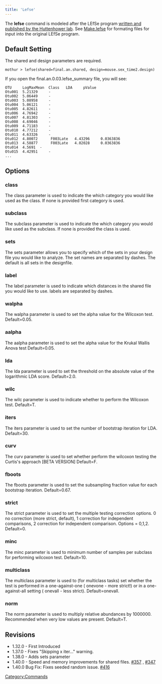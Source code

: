 ```yaml
---
title: 'Lefse'
---
```

The **lefse** command is modeled after the LEfSe program [written and
published by the Huttenhower
lab](https://genomebiology.biomedcentral.com/articles/10.1186/gb-2011-12-6-r60).
See [ Make.lefse](Make.lefse) for formating files for input
into the original LEfSe program.

## Default Setting

The shared and design parameters are required.

    mothur > lefse(shared=final.an.shared, design=mouse.sex_time2.design)

If you open the final.an.0.03.lefse\_summary file, you will see:

    OTU     LogMaxMean  Class   LDA     pValue
    Otu001  5.21329     -
    Otu002  5.06449     -
    Otu003  5.08958     -
    Otu004  5.06121     -
    Otu005  4.82611     -
    Otu006  4.76942     -
    Otu007  4.81303     -
    Otu008  4.69046     -
    Otu009  4.71183     -
    Otu010  4.77212     -
    Otu011  4.63326     -
    Otu012  4.80072      F003Late   4.43296     0.0363836
    Otu013  4.58877      F003Late   4.02028     0.0363836
    Otu014  4.5691  -
    Otu015  4.42951     -
    ...

## Options

### class

The class parameter is used to indicate the which category you would
like used as the class. If none is provided first category is used.

### subclass

The subclass parameter is used to indicate the which category you would
like used as the subclass. If none is provided the class is used.

### sets

The sets parameter allows you to specify which of the sets in your
design file you would like to analyze. The set names are separated by
dashes. The default is all sets in the designfile.

### label

The label parameter is used to indicate which distances in the shared
file you would like to use. labels are separated by dashes.

### walpha

The walpha parameter is used to set the alpha value for the Wilcoxon
test. Default=0.05.

### aalpha

The aalpha parameter is used to set the alpha value for the Krukal
Wallis Anova test Default=0.05.

### lda

The lda parameter is used to set the threshold on the absolute value of
the logarithmic LDA score. Default=2.0.

### wilc

The wilc parameter is used to indicate whether to perform the Wilcoxon
test. Default=T.

### iters

The iters parameter is used to set the number of bootstrap iteration for
LDA. Default=30.

### curv

The curv parameter is used to set whether perform the wilcoxon testing
the Curtis\'s approach \[BETA VERSION\] Default=F.

### fboots

The fboots parameter is used to set the subsampling fraction value for
each bootstrap iteration. Default=0.67.

### strict

The strict parameter is used to set the multiple testing correction
options. 0 no correction (more strict, default), 1 correction for
independent comparisons, 2 correction for independent comparison.
Options = 0,1,2. Default=0.

### minc

The minc parameter is used to minimum number of samples per subclass for
performing wilcoxon test. Default=10.

### multiclass

The multiclass parameter is used to (for multiclass tasks) set whether
the test is performed in a one-against-one ( onevone - more strict!) or
in a one-against-all setting ( onevall - less strict). Default=onevall.

### norm

The norm parameter is used to multiply relative abundances by 1000000.
Recommended when very low values are present. Default=T.

## Revisions

-   1.32.0 - First Introduced
-   1.37.0 - Fixes \"Skipping x iter\...\" warning.
-   1.38.0 - Adds sets parameter
-   1.40.0 - Speed and memory improvements for shared files.
    [\#357](https://github.com/mothur/mothur/issues/357) ,
    [\#347](https://github.com/mothur/mothur/issues/347)
-   1.40.0 Bug Fix: Fixes seeded random issue.
    [\#416](https://github.com/mothur/mothur/issues/416)

[Category:Commands](Category:Commands)
